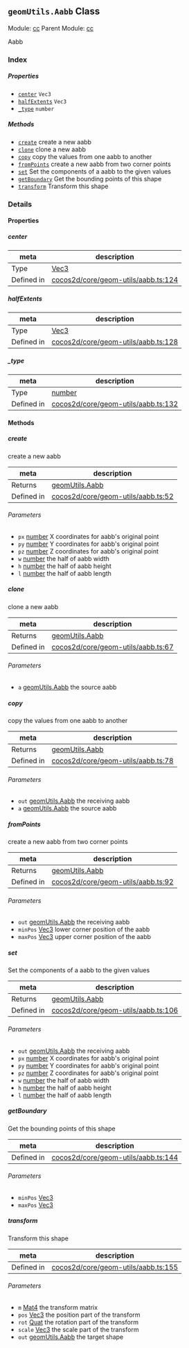 ## `geomUtils.Aabb` Class



Module: [cc](../modules/cc.md)
Parent Module: [cc](../modules/cc.md)


Aabb



### Index

##### Properties

  - [`center`](#center) `Vec3` 
  - [`halfExtents`](#halfextents) `Vec3` 
  - [`_type`](#type) `number` 



##### Methods

  - [`create`](#create) create a new aabb
  - [`clone`](#clone) clone a new aabb
  - [`copy`](#copy) copy the values from one aabb to another
  - [`fromPoints`](#frompoints) create a new aabb from two corner points
  - [`set`](#set) Set the components of a aabb to the given values
  - [`getBoundary`](#getboundary) Get the bounding points of this shape
  - [`transform`](#transform) Transform this shape



### Details


#### Properties


##### center

> 

| meta | description |
|------|-------------|
| Type | <a href="../classes/Vec3.html" class="crosslink">Vec3</a> |
| Defined in | [cocos2d/core/geom-utils/aabb.ts:124](https://github.com/cocos-creator/engine/blob/2fda22be5638065a190bc4c97da6548631319aba/cocos2d/core/geom-utils/aabb.ts#L124) |



##### halfExtents

> 

| meta | description |
|------|-------------|
| Type | <a href="../classes/Vec3.html" class="crosslink">Vec3</a> |
| Defined in | [cocos2d/core/geom-utils/aabb.ts:128](https://github.com/cocos-creator/engine/blob/2fda22be5638065a190bc4c97da6548631319aba/cocos2d/core/geom-utils/aabb.ts#L128) |



##### _type

> 

| meta | description |
|------|-------------|
| Type | <a href="https://developer.mozilla.org/en/JavaScript/Reference/Global_Objects/Number" class="crosslink external" target="_blank">number</a> |
| Defined in | [cocos2d/core/geom-utils/aabb.ts:132](https://github.com/cocos-creator/engine/blob/2fda22be5638065a190bc4c97da6548631319aba/cocos2d/core/geom-utils/aabb.ts#L132) |






<!-- Method Block -->
#### Methods


##### create

create a new aabb

| meta | description |
|------|-------------|
| Returns | <a href="../classes/geomUtils.Aabb.html" class="crosslink">geomUtils.Aabb</a> 
| Defined in | [cocos2d/core/geom-utils/aabb.ts:52](https://github.com/cocos-creator/engine/blob/2fda22be5638065a190bc4c97da6548631319aba/cocos2d/core/geom-utils/aabb.ts#L52) |

###### Parameters
- `px` <a href="https://developer.mozilla.org/en/JavaScript/Reference/Global_Objects/Number" class="crosslink external" target="_blank">number</a> X coordinates for aabb's original point
- `py` <a href="https://developer.mozilla.org/en/JavaScript/Reference/Global_Objects/Number" class="crosslink external" target="_blank">number</a> Y coordinates for aabb's original point
- `pz` <a href="https://developer.mozilla.org/en/JavaScript/Reference/Global_Objects/Number" class="crosslink external" target="_blank">number</a> Z coordinates for aabb's original point
- `w` <a href="https://developer.mozilla.org/en/JavaScript/Reference/Global_Objects/Number" class="crosslink external" target="_blank">number</a> the half of aabb width
- `h` <a href="https://developer.mozilla.org/en/JavaScript/Reference/Global_Objects/Number" class="crosslink external" target="_blank">number</a> the half of aabb height
- `l` <a href="https://developer.mozilla.org/en/JavaScript/Reference/Global_Objects/Number" class="crosslink external" target="_blank">number</a> the half of aabb length


##### clone

clone a new aabb

| meta | description |
|------|-------------|
| Returns | <a href="../classes/geomUtils.Aabb.html" class="crosslink">geomUtils.Aabb</a> 
| Defined in | [cocos2d/core/geom-utils/aabb.ts:67](https://github.com/cocos-creator/engine/blob/2fda22be5638065a190bc4c97da6548631319aba/cocos2d/core/geom-utils/aabb.ts#L67) |

###### Parameters
- `a` <a href="../classes/geomUtils.Aabb.html" class="crosslink">geomUtils.Aabb</a> the source aabb


##### copy

copy the values from one aabb to another

| meta | description |
|------|-------------|
| Returns | <a href="../classes/geomUtils.Aabb.html" class="crosslink">geomUtils.Aabb</a> 
| Defined in | [cocos2d/core/geom-utils/aabb.ts:78](https://github.com/cocos-creator/engine/blob/2fda22be5638065a190bc4c97da6548631319aba/cocos2d/core/geom-utils/aabb.ts#L78) |

###### Parameters
- `out` <a href="../classes/geomUtils.Aabb.html" class="crosslink">geomUtils.Aabb</a> the receiving aabb
- `a` <a href="../classes/geomUtils.Aabb.html" class="crosslink">geomUtils.Aabb</a> the source aabb


##### fromPoints

create a new aabb from two corner points

| meta | description |
|------|-------------|
| Returns | <a href="../classes/geomUtils.Aabb.html" class="crosslink">geomUtils.Aabb</a> 
| Defined in | [cocos2d/core/geom-utils/aabb.ts:92](https://github.com/cocos-creator/engine/blob/2fda22be5638065a190bc4c97da6548631319aba/cocos2d/core/geom-utils/aabb.ts#L92) |

###### Parameters
- `out` <a href="../classes/geomUtils.Aabb.html" class="crosslink">geomUtils.Aabb</a> the receiving aabb
- `minPos` <a href="../classes/Vec3.html" class="crosslink">Vec3</a> lower corner position of the aabb
- `maxPos` <a href="../classes/Vec3.html" class="crosslink">Vec3</a> upper corner position of the aabb


##### set

Set the components of a aabb to the given values

| meta | description |
|------|-------------|
| Returns | <a href="../classes/geomUtils.Aabb.html" class="crosslink">geomUtils.Aabb</a> 
| Defined in | [cocos2d/core/geom-utils/aabb.ts:106](https://github.com/cocos-creator/engine/blob/2fda22be5638065a190bc4c97da6548631319aba/cocos2d/core/geom-utils/aabb.ts#L106) |

###### Parameters
- `out` <a href="../classes/geomUtils.Aabb.html" class="crosslink">geomUtils.Aabb</a> the receiving aabb
- `px` <a href="https://developer.mozilla.org/en/JavaScript/Reference/Global_Objects/Number" class="crosslink external" target="_blank">number</a> X coordinates for aabb's original point
- `py` <a href="https://developer.mozilla.org/en/JavaScript/Reference/Global_Objects/Number" class="crosslink external" target="_blank">number</a> Y coordinates for aabb's original point
- `pz` <a href="https://developer.mozilla.org/en/JavaScript/Reference/Global_Objects/Number" class="crosslink external" target="_blank">number</a> Z coordinates for aabb's original point
- `w` <a href="https://developer.mozilla.org/en/JavaScript/Reference/Global_Objects/Number" class="crosslink external" target="_blank">number</a> the half of aabb width
- `h` <a href="https://developer.mozilla.org/en/JavaScript/Reference/Global_Objects/Number" class="crosslink external" target="_blank">number</a> the half of aabb height
- `l` <a href="https://developer.mozilla.org/en/JavaScript/Reference/Global_Objects/Number" class="crosslink external" target="_blank">number</a> the half of aabb length


##### getBoundary

Get the bounding points of this shape

| meta | description |
|------|-------------|
| Defined in | [cocos2d/core/geom-utils/aabb.ts:144](https://github.com/cocos-creator/engine/blob/2fda22be5638065a190bc4c97da6548631319aba/cocos2d/core/geom-utils/aabb.ts#L144) |

###### Parameters
- `minPos` <a href="../classes/Vec3.html" class="crosslink">Vec3</a> 
- `maxPos` <a href="../classes/Vec3.html" class="crosslink">Vec3</a> 


##### transform

Transform this shape

| meta | description |
|------|-------------|
| Defined in | [cocos2d/core/geom-utils/aabb.ts:155](https://github.com/cocos-creator/engine/blob/2fda22be5638065a190bc4c97da6548631319aba/cocos2d/core/geom-utils/aabb.ts#L155) |

###### Parameters
- `m` <a href="../classes/Mat4.html" class="crosslink">Mat4</a> the transform matrix
- `pos` <a href="../classes/Vec3.html" class="crosslink">Vec3</a> the position part of the transform
- `rot` <a href="../classes/Quat.html" class="crosslink">Quat</a> the rotation part of the transform
- `scale` <a href="../classes/Vec3.html" class="crosslink">Vec3</a> the scale part of the transform
- `out` <a href="../classes/geomUtils.Aabb.html" class="crosslink">geomUtils.Aabb</a> the target shape



